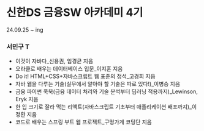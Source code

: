 # 신한DS 금융SW 아카데미 4기

24.09.25 ~ ing

### 서민구 T
- 이것이 자바다_신용권, 임경균 지음
- 오라클로 배우는 데이터베이스 입문_이지훈 지음
- Do it! HTML+CSS+자바스크립트 웹 표준의 정석_고경희 지음
- 자바 웹을 다루는 기술(실무에서 알아야 할 기술은 따로 있다!)_이병승 지음
- 금융 파이썬 쿡북(금융 데이터 처리와 기술 분석부터 딥러닝 적용까지)_Lewinson, Eryk 지음
- 한 입 크기로 잘라 먹는 리액트(자바스크립트 기초부터 애플리케이션 배포까지)_이정환 지음
- 코드로 배우는 스프링 부트 웹 프로젝트_구멍가게 코딩단 지음
